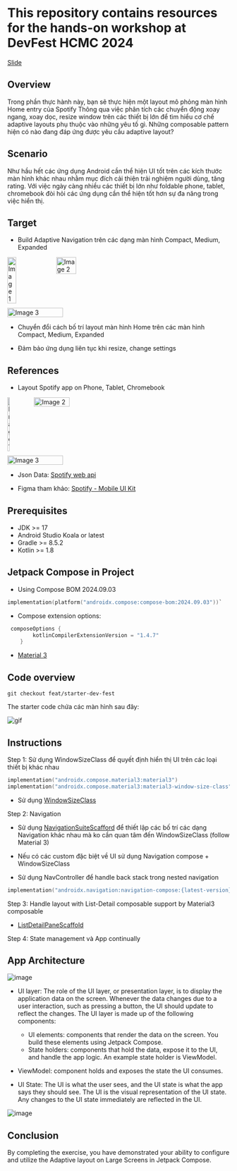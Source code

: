 # This repository contains resources for the hands-on workshop at DevFest HCMC 2024

[Slide](https://docs.google.com/presentation/d/1A_uCDbTChmW3URV2wxJG0yfSiU8_na4R4dDYOYQQA10/edit?usp=sharing)

## Overview

Trong phần thực hành này, bạn sẽ thực hiện một layout mô phỏng màn hình Home entry của Spotify
Thông qua việc phân tích các chuyển động xoay ngang, xoay dọc, resize window trên các thiết bị lớn để tìm hiểu cơ chế adaptive layouts phụ thuộc vào những yêu tố gì.
Những composable pattern hiện có nào đang đáp ứng được yêu cầu adaptive layout?

## Scenario

Như hầu hết các ứng dụng Android cần thể hiện UI tốt trên các kích thước màn hình khác nhau nhằm mục đích cải thiện trải nghiệm người dùng, tăng rating.
Với việc ngày càng nhiều các thiết bị lớn như foldable phone, tablet, chromebook đòi hỏi các ứng dụng cần thể hiện tốt hơn sự đa năng trong việc hiển thị.

## Target

- Build Adaptive Navigation trên các dạng màn hình Compact, Medium, Expanded

<div style="display: flex; flex-wrap: wrap; gap: 10px;">
  <img src="https://github.com/user-attachments/assets/9b230880-cfb5-40c9-8cdc-aa71fabe6ba2" alt="Image 1" style="width: 20%;">
  <img src="https://github.com/user-attachments/assets/ded0c792-7c7b-49b3-9a3e-f1bd9a7d10ce" alt="Image 2" style="width: 30%;">
  <img src="https://github.com/user-attachments/assets/6bb67887-981e-484e-9f3f-d81d5ee0989e" alt="Image 3" style="width: 50%;">
</div>

- Chuyển đổi cách bố trí layout màn hình Home trên các màn hình Compact, Medium, Expanded

- Đảm bảo ứng dụng liên tục khi resize, change settings

## References

- Layout Spotify app on Phone, Tablet, Chromebook 

<div style="display: flex; flex-wrap: wrap; gap: 10px;">
  <img src="https://github.com/user-attachments/assets/36c25e71-e767-4dbe-b847-50fb9feb7150" alt="Image 1" style="width: 10%;">
  <img src="https://github.com/user-attachments/assets/e17a0d50-d867-417b-95b2-9cb07b202ef2" alt="Image 2" style="width: 40%;">
  <img src="https://github.com/user-attachments/assets/79f32ca0-7b4f-42dd-8c13-23794f05d484" alt="Image 3" style="width: 50%;">
</div>

- Json Data: [Spotify web api](https://developer.spotify.com/documentation/web-api)

- Figma tham khảo: [Spotify - Mobile UI Kit](https://www.figma.com/community/file/1052832340031141040)

## Prerequisites

- JDK >= 17 
- Android Studio Koala or latest
- Gradle >= 8.5.2
- Kotlin >= 1.8 

## Jetpack Compose in Project

- Using Compose BOM 2024.09.03

 ```kotlin
 implementation(platform("androidx.compose:compose-bom:2024.09.03"))`
```

- Compose extension options: 

```kotlin
 composeOptions {
        kotlinCompilerExtensionVersion = "1.4.7"
    }
```

- [Material 3](https://m3.material.io/)


## Code overview

```
git checkout feat/starter-dev-fest
```

The starter code chứa các màn hình sau đây:

![gif](https://github.com/user-attachments/assets/7235dfd1-9607-4780-933b-4a7217948b32)


## Instructions

Step 1: Sử dụng WindowSizeClass để quyết định hiển thị UI trên các loại thiết bị khác nhau 

```kotlin
implementation("androidx.compose.material3:material3")
implementation("androidx.compose.material3:material3-window-size-class")
```

- Sử dụng [WindowSizeClass](https://developer.android.com/develop/ui/compose/layouts/adaptive/use-window-size-classes) 

Step 2: Navigation

- Sử dụng [NavigationSuiteScafford](https://developer.android.com/develop/ui/compose/layouts/adaptive/build-adaptive-navigation) để thiết lập các bố trí các dạng Navigation khác nhau mà ko cần quan tâm đến WindowSizeClass (follow Material 3)

- Nếu có các custom đặc biệt về UI sử dụng Navigation compose + WindowSizeClass 

- Sử dụng NavController để handle back stack trong nested navigation

```kotlin
implementation("androidx.navigation:navigation-compose:{latest-version}")
```

Step 3: Handle layout with List-Detail composable support by Material3 composable

- [ListDetailPaneScaffold](https://developer.android.com/develop/ui/compose/layouts/adaptive/list-detail)

Step 4: State management và App continually 

## App Architecture 

![image](https://github.com/user-attachments/assets/d97c34b1-ccb6-423a-b18f-98d00052a368)

- UI layer: The role of the UI layer, or presentation layer, is to display the application data on the screen. Whenever the data changes due to a user interaction, such as pressing a button, the UI should update to reflect the changes.
The UI layer is made up of the following components:

  - UI elements: components that render the data on the screen. You build these elements using Jetpack Compose.
  - State holders: components that hold the data, expose it to the UI, and handle the app logic. An example state holder is ViewModel.

- ViewModel: component holds and exposes the state the UI consumes.

- UI State:
The UI is what the user sees, and the UI state is what the app says they should see. The UI is the visual representation of the UI state. Any changes to the UI state immediately are reflected in the UI.


![image](https://github.com/user-attachments/assets/2ed52356-3636-4b51-bae0-5668fc304639)





## Conclusion

By completing the exercise, you have demonstrated your ability to configure and utilize the Adaptive layout on Large Screens in Jetpack Compose. 


